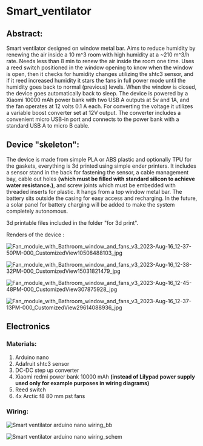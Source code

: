 # Smart_ventilator
## Abstract:
Smart ventilator designed on  window metal bar. Aims to reduce humidity by renewing the air inside a 10 m^3 room  with high humidity at a ~210 m^3/h rate. Needs less than 8 min to renew the air inside the room one time.
Uses a reed switch positioned in the window opening to know when the window is open, then it checks for humidity changes utilizing the shtc3 sensor, and if it reed increased humidity it stars the fans in full power mode until the humidity goes back to normal (previous) levels. When the window is closed, the device goes automatically back to sleep.
The device is powered by a Xiaomi 10000 mAh power bank with two USB A outputs at 5v and 1A, and the fan operates at 12 volts 0.1 A each. For converting the voltage it utilizes a 
variable boost converter set at 12V output. The converter includes a convenient micro USB-in port and connects to the power bank with a standard USB A to micro B cable.

## Device "skeleton":
The device is made from simple PLA or ABS plastic and optionally TPU for the gaskets, everything is 3d printed using simple ender printers. It includes a sensor stand in the back for fastening the sensor, a cable management bay, cable out holes **(which must be filled with standard silicon to achieve water resistance.)**, and screw joints which must be embedded with threaded inserts for plastic. It hangs from a top window metal bar. 
The battery sits outside the casing for easy access and recharging. In the future, a solar panel for battery charging will be added to make the system completely autonomous.

3d printable files included in the folder "for 3d print".

Renders of the device :

![Fan_module_with_Bathroom_window_and_fans_v3_2023-Aug-16_12-37-50PM-000_CustomizedView10508488103_jpg](https://github.com/odyskat/Smart_ventilator/assets/114591654/fc47e3b7-e825-4aae-a517-96fcdb0f5678)


![Fan_module_with_Bathroom_window_and_fans_v3_2023-Aug-16_12-38-32PM-000_CustomizedView15031821479_jpg](https://github.com/odyskat/Smart_ventilator/assets/114591654/2426c282-7def-4fcd-9d85-35ce70e9221f)

![Fan_module_with_Bathroom_window_and_fans_v3_2023-Aug-16_12-45-48PM-000_CustomizedView307875928_jpg](https://github.com/odyskat/Smart_ventilator/assets/114591654/703a993a-dd3a-4e27-a6ee-15a4fbae1763)

![Fan_module_with_Bathroom_window_and_fans_v3_2023-Aug-16_12-37-13PM-000_CustomizedView29614088936_jpg](https://github.com/odyskat/Smart_ventilator/assets/114591654/d999ad84-4bbd-4eb5-886f-008a53f8e83a)
## Electronics
### Materials:
1. Arduino nano
2. Adafruit shtc3 sensor
3. DC-DC step up converter
4. Xiaomi redmi power bank 10000 mAh **(instead of Lilypad power supply used only for example purposes in wiring diagrams)**
5. Reed switch
6. 4x Arctic f8 80 mm pst fans



### Wiring:

![Smart ventilator arduino nano wiring_bb](https://github.com/odyskat/Smart_ventilator/assets/114591654/3c27e3be-49cf-438b-ab2f-b38158155270)

![Smart ventilator arduino nano wiring_schem](https://github.com/odyskat/Smart_ventilator/assets/114591654/d03f0cbb-531e-458b-bf0d-97257c2a80df)



 
